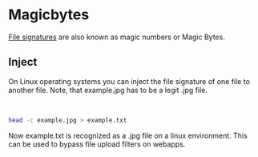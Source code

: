 # Magicbytes

[File signatures](https://en.wikipedia.org/wiki/List_of_file_signatures) are also known as magic numbers or Magic Bytes.

## Inject

On Linux operating systems you can inject the file signature of one file to another file. Note, that example.jpg has to be a legit .jpg file.
<br></br>
```bash

head -c example.jpg > example.txt
```

Now example.txt is recognized as a .jpg file on a linux environment. This can be used to bypass file upload filters on webapps.